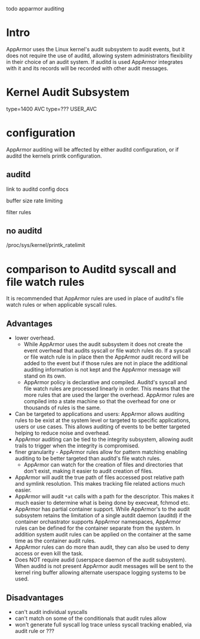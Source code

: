 todo apparmor auditing

# Intro

AppArmor uses the Linux kernel's audit subsystem to audit events, but it does not require the use of auditd, allowing system administrators flexibility in their choice of an audit system. If auditd is used AppArmor integrates with it and its records will be recorded with other audit messages.

# Kernel Audit Subsystem
type=1400 AVC
type=??? USER_AVC

# configuration

AppArmor auditing will be affected by either auditd configuration, or if auditd the kernels printk configuration.

## auditd

link to auditd config docs

buffer size
rate limiting

filter rules

## no auditd

/proc/sys/kernel/printk_ratelimit


# comparison to Auditd syscall and file watch rules

It is recommended that AppArmor rules are used in place of auditd's file watch rules or when applicable syscall rules.

## Advantages

* lower overhead.
  * While AppArmor uses the audit subsystem it does not create the event overhead that audits syscall or file watch rules do. If a syscall or file watch rule is in place then the AppArmor audit record will be added to the event but if those rules are not in place the additional auditing information is not kept and the AppArmor message will stand on its own.
  * AppArmor policy is declarative and compiled. Auditd's syscall and file watch rules are processed linearly in order. This means that the more rules that are used the larger the overhead. AppArmor rules are compiled into a state machine so that the overhead for one or thousands of rules is the same.
* Can be targeted to applications and users: AppArmor allows auditing rules to be exist at the system level or targeted to specific applications, users or use cases. This allows auditing of events to be better targeted helping to reduce noise and overhead.
* AppArmor auditing can be tied to the integrity subsystem, allowing audit trails to trigger when the integrity is compromised.
* finer granularity - AppArmor rules allow for pattern matching enabling auditing to be better targeted than auditd's file watch rules.
  * AppArmor can watch for the creation of files and directories that don't exist, making it easier to audit creation of files.
* AppArmor will audit the true path of files accessed post relative path and symlink resolution. This makes tracking file related actions much easier.
* AppArmor will audit ```*at``` calls with a path for the descriptor. This makes it much easier to determine what is being done by execveat, fchmod etc.
* AppArmor has partial container support. While AppArmor's to the audit subsystem retains the limitation of a single autdit daemon (auditd) if the container orchastrator supports AppArmor namespaces, AppArmor rules can be defined for the container separate from the system. In addition system audit rules can be applied on the container at the same time as the container audit rules.
* AppArmor rules can do more than audit, they can also be used to deny access or even kill the task.
* Does NOT require audid (userspace daemon of the audit subsystem). When auditd is not present AppArmor audit messages will be sent to the kernel ring buffer allowing alternate userspace logging systems to be used.

## Disadvantages
* can't audit individual syscalls
* can't match on some of the conditionals that audit rules allow
* won't generate full syscall log trace unless syscall tracking enabled, via audit rule or ???
